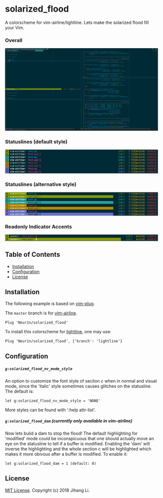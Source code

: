 # solarized_flood
A colorscheme for vim-airline/lightline. Lets make the solarized flood fill your Vim.

### Overall
![screenshot](./screenshots/overall.png)

### Statuslines (default style)
![screenshot](./screenshots/modes_no_dam.png)

### Statuslines (alternative style)
![screenshot](./screenshots/modes_dam.png)

### Readonly Indicator Accents
![screenshot](./screenshots/readonly_accents.png)

## Table of Contents

- [Installation](#installation)
- [Configuration](#configuration)
- [License](#license)

## Installation

The following example is based on [vim-plug](https://github.com/junegunn/vim-plug).

The `master` branch is for [vim-airline](https://github.com/vim-airline/vim-airline).

```vim
Plug 'Neur1n/solarized_flood'
```

To install this colorscheme for [lightline](https://github.com/itchyny/lightline.vim),
one may use:

```vim
Plug 'Neur1n/solarized_flood', {'branch': 'lightline'}
```

## Configuration

##### `g:solarized_flood_nv_mode_style`
An option to customize the font style of seciton c when in normal and visual
mode, since the 'italic' style sometimes causes glitches on the statusline.
The default is:

```vim
let g:solarized_flood_nv_mode_style = 'NONE'
```

More styles can be found with ':help attr-list'.

##### `g:solarized_flood_dam` (currently only available in vim-airline)
Now lets bulid a dam to stop the flood! The default highlighting for 'modified'
mode could be inconspicuous that one should actually move an eye on the
statusline to tell if a buffer is modified. Enabling the 'dam' will inverse the
highlighting and the whole section c will be highlighted which makes it more
obivous after a buffer is modified. To enable it:

```vim
let g:solarized_flood_dam = 1 (default: 0)
```

## License

[MIT License](LICENSE). Copyright (c) 2018 Jihang Li.
